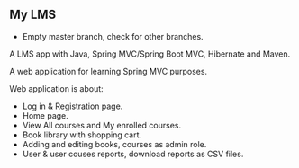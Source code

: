  ## My LMS

- Empty master branch, check for other branches.

A LMS app with Java, Spring MVC/Spring Boot MVC, Hibernate and Maven.

A web application for learning Spring MVC purposes.

Web application is about:

- Log in & Registration page.
- Home page.
- View All courses and My enrolled courses.
- Book library with shopping cart.
- Adding and editing books, courses as admin role.
- User & user couses reports, download reports as CSV files.
